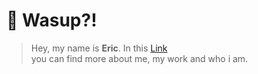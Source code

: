 # 👋 Wasup?!

> Hey, my name is **Eric**. In this [Link](https://ericviana.com.br) <br/> you can find more about me, my work and who i am.




